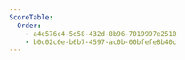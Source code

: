 ```yaml
---
ScoreTable:
  Order:
    - a4e576c4-5d58-432d-8b96-7019997e2510
    - b0c02c0e-b6b7-4597-ac0b-00bfefe8b40c
---
```

